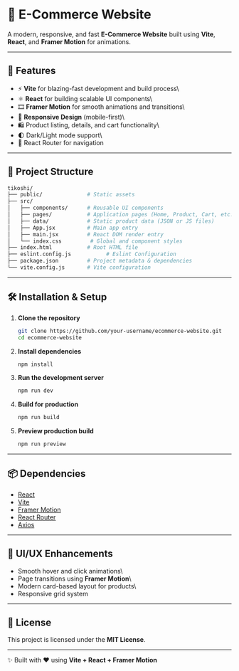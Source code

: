 # 🛒 E-Commerce Website

A modern, responsive, and fast **E-Commerce Website** built using
**Vite**, **React**, and **Framer Motion** for animations.

------------------------------------------------------------------------

## 🚀 Features

-   ⚡ **Vite** for blazing-fast development and build process\
-   ⚛️ **React** for building scalable UI components\
-   🎞️ **Framer Motion** for smooth animations and transitions\
-   📱 **Responsive Design** (mobile-first)\
-   🛍️ Product listing, details, and cart functionality\
-   🌓 Dark/Light mode support\
-   🔗 React Router for navigation

------------------------------------------------------------------------

## 📂 Project Structure

``` bash
tikoshi/
├── public/              # Static assets
├── src/
│   ├── components/      # Reusable UI components
│   ├── pages/           # Application pages (Home, Product, Cart, etc.)
│   ├── data/            # Static product data (JSON or JS files)
│   ├── App.jsx          # Main app entry
│   ├── main.jsx         # React DOM render entry
│   └── index.css         # Global and component styles
├── index.html           # Root HTML file
├── eslint.config.js           # Eslint Configuration
├── package.json         # Project metadata & dependencies
└── vite.config.js       # Vite configuration
```

------------------------------------------------------------------------

## 🛠️ Installation & Setup

1.  **Clone the repository**

    ``` bash
    git clone https://github.com/your-username/ecommerce-website.git
    cd ecommerce-website
    ```

2.  **Install dependencies**

    ``` bash
    npm install
    ```

3.  **Run the development server**

    ``` bash
    npm run dev
    ```

4.  **Build for production**

    ``` bash
    npm run build
    ```

5.  **Preview production build**

    ``` bash
    npm run preview
    ```

------------------------------------------------------------------------

## 📦 Dependencies

-   [React](https://reactjs.org/)
-   [Vite](https://vitejs.dev/)
-   [Framer Motion](https://www.framer.com/motion/)
-   [React Router](https://reactrouter.com/)
-   [Axios](https://axios-http.com/)

------------------------------------------------------------------------

## 🎨 UI/UX Enhancements

-   Smooth hover and click animations\
-   Page transitions using **Framer Motion**\
-   Modern card-based layout for products\
-   Responsive grid system

------------------------------------------------------------------------

## 📜 License

This project is licensed under the **MIT License**.

------------------------------------------------------------------------

✨ Built with ❤️ using **Vite + React + Framer Motion**
